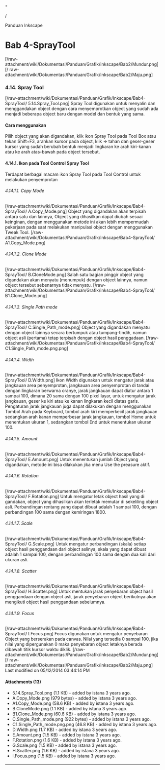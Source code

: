 

    *









  /



Panduan Inkscape
# Bab 4-SprayTool
[/raw-attachment/wiki/Dokumentasi/Panduan/Grafik/Inkscape/Bab2/Mundur.png] [/
raw-attachment/wiki/Dokumentasi/Panduan/Grafik/Inkscape/Bab2/Maju.png]
### 4.14. Spray Tool
[/raw-attachment/wiki/Dokumentasi/Panduan/Grafik/Inkscape/Bab4-SprayTool/
5.14.Spray_Tool.png] Spray Tool digunakan untuk menyalin dan menggandakan
object dengan cara menyemprotkan object yang sudah ada menjadi beberapa object
baru dengan model dan bentuk yang sama.
#### Cara menggunakan
Pilih object yang akan digandakan, klik ikon Spray Tool pada Tool Box atau
tekan Shift+F3, arahkan kursor pada object, klik => tahan dan geser-geser
kursor yang sudah berubah bentuk menjadi lingkaran ke arah kiri-kanan atau ke
arah atas-bawah pada object tersebut.
#### 4.14.1. Ikon pada Tool Control Spray Tool
Terdapat berbagai macam ikon Spray Tool pada Tool Control untuk melakukan
penyemprotan
###### 4.14.1.1. Copy Mode
[/raw-attachment/wiki/Dokumentasi/Panduan/Grafik/Inkscape/Bab4-SprayTool/
A.Copy_Mode.png] Object yang digandakan akan terpisah antara satu dan lainnya,
Object yang dihasilkan dapat diubah sesuai keinginan, dengan menggunakan metode
ini akan lebih mempermudah pekerjaan pada saat melakukan manipulasi object
dengan menggunakan Tweak Tool.
[/raw-attachment/wiki/Dokumentasi/Panduan/Grafik/Inkscape/Bab4-SprayTool/
A1.Copy_Mode.png]
###### 4.14.1.2. Clone Mode
[/raw-attachment/wiki/Dokumentasi/Panduan/Grafik/Inkscape/Bab4-SprayTool/
B.CloneMode.png] Salah satu bagian pinggir object yang digandakan akan menyatu
(menumpuk) dengan object lainnya, namun object tersebut sebenarnya tidak
menyatu.
[/raw-attachment/wiki/Dokumentasi/Panduan/Grafik/Inkscape/Bab4-SprayTool/
B1.Clone_Mode.png]
###### 4.14.1.3. Single Path mode
[/raw-attachment/wiki/Dokumentasi/Panduan/Grafik/Inkscape/Bab4-SprayTool/
C.Single_Path_mode.png] Object yang digandakan menyatu dengan object lainnya
secara bertumpuk atau tumpang-tindih, namun object asli (pertama) tetap
terpisah dengan object hasil penggadaan.
[/raw-attachment/wiki/Dokumentasi/Panduan/Grafik/Inkscape/Bab4-SprayTool/
C1.Single_Path_mode.png.png]
###### 4.14.1.4. Width
[/raw-attachment/wiki/Dokumentasi/Panduan/Grafik/Inkscape/Bab4-SprayTool/
D.Width.png] Ikon Width digunakan untuk mengatur jarak atau jangkauan area
penyemprotan, jangkauan area penyemprotan di tandai dengan lingkaran berwarna
oranye, jarak jangkauan dapat diatur antara 1 sampai 100, dimana 20 sama dengan
100 pixel layar, untuk mengatur jarak jangkauan, geser ke kiri atau ke kanan
lingkaran kecil diatas garis. Pengaturan jarak jangkauan juga dapat dilakukan
dengan menggunakan Tombol Arah pada Keyboard, tombol arah kiri memperkecil
jarak jangkauan sedangkan arah kanan memperbesar jarak jangkauan, tombol Home
untuk menentukan ukuran 1, sedangkan tombol End untuk menentukan ukuran 100.
###### 4.14.1.5. Amount
[/raw-attachment/wiki/Dokumentasi/Panduan/Grafik/Inkscape/Bab4-SprayTool/
E.Amount.png] Untuk menentukan jumlah Object yang digandakan, metode ini bisa
dilakukan jika menu Use the preasure aktif.
###### 4.14.1.6. Rotation
[/raw-attachment/wiki/Dokumentasi/Panduan/Grafik/Inkscape/Bab4-SprayTool/
F.Rotation.png] Untuk mengatur letak object hasil yang di gandakan, object yang
dihasilkan akan terletak memutar di sekeliling object asli. Perbandingan
rentang yang dapat dibuat adalah 1 sampai 100, dengan perbandingan 100 sama
dengan kemiringan 1800.
###### 4.14.1.7. Scale
[/raw-attachment/wiki/Dokumentasi/Panduan/Grafik/Inkscape/Bab4-SprayTool/
G.Scale.png] Untuk mengatur perbandingan (skala) setiap object hasil
penggandaan dari object aslinya, skala yang dapat dibuat adalah 1 sampai 100,
dengan perbandingan 100 sama dengan dua kali dari ukuran asli.
###### 4.14.1.8. Scatter
[/raw-attachment/wiki/Dokumentasi/Panduan/Grafik/Inkscape/Bab4-SprayTool/
H.Scatter.png] Untuk mentukan jarak penyebaran object hasil penggandaan dengan
object asli, jarak penyebaran object berikutnya akan mengikuti object hasil
penggandaan sebelumnya.
###### 4.14.1.9. Focus
[/raw-attachment/wiki/Dokumentasi/Panduan/Grafik/Inkscape/Bab4-SprayTool/
I.Focus.png] Focus digunakan untuk mengatur penyebaran Object yang berserakan
pada canvas. Nilai yang tersedia 0 sampai 100, jika nilai yang dipergunakan 0
maka penyebaran object letaknya berada dibawah titik kursor waktu diklik.
[/raw-attachment/wiki/Dokumentasi/Panduan/Grafik/Inkscape/Bab2/Mundur.png] [/
raw-attachment/wiki/Dokumentasi/Panduan/Grafik/Inkscape/Bab2/Maju.png]
Last modified on 05/12/2014 03:44:14 PM
#### Attachments (13)
  * 5.14.Spray_Tool.png​ (1.1 KB) - added by istana 3 years ago.
  * A.Copy_Mode.png​ (979 bytes) - added by istana 3 years ago.
  * A1.Copy_Mode.png​ (58.6 KB) - added by istana 3 years ago.
  * B.CloneMode.png​ (1.1 KB) - added by istana 3 years ago.
  * B1.Clone_Mode.png​ (60.6 KB) - added by istana 3 years ago.
  * C.Single_Path_mode.png​ (922 bytes) - added by istana 3 years ago.
  * C1.Single_Path_mode.png.png​ (46.8 KB) - added by istana 3 years ago.
  * D.Width.png​ (1.7 KB) - added by istana 3 years ago.
  * E.Amount.png​ (1.5 KB) - added by istana 3 years ago.
  * F.Rotation.png​ (1.6 KB) - added by istana 3 years ago.
  * G.Scale.png​ (1.5 KB) - added by istana 3 years ago.
  * H.Scatter.png​ (1.6 KB) - added by istana 3 years ago.
  * I.Focus.png​ (1.5 KB) - added by istana 3 years ago.
#### 
    
 
 
 
 
 
---
 
